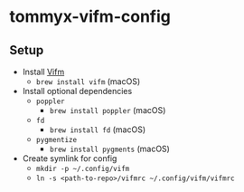 # tommyx-vifm-config

## Setup
- Install [Vifm](https://vifm.info/)
    - `brew install vifm` (macOS)
- Install optional dependencies
    - `poppler`
        - `brew install poppler` (macOS)
    - `fd`
        - `brew install fd` (macOS)
    - `pygmentize`
        - `brew install pygments` (macOS)
- Create symlink for config
    - `mkdir -p ~/.config/vifm`
    - `ln -s <path-to-repo>/vifmrc ~/.config/vifm/vifmrc`
